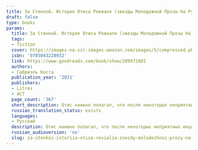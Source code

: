 ```yaml
---
title: За Стенкой. История Отиса Ревиаля (звезды Молодежной Прозы На Русском)
draft: false
type: books
params:
  title: За Стенкой. История Отиса Ревиаля (звезды Молодежной Прозы На Русском)
  tags:
  - fiction
  cover: https://images-na.ssl-images-amazon.com/images/S/compressed.photo.goodreads.com/books/1710480243i/209972881.jpg
  isbn: '9785043228932'
  link: https://www.goodreads.com/book/show/209972881
  authors:
  - Габриэль Коста
  publication_year: '2021'
  publishers:
  - Litres
  - АСТ
  page_count: '367'
  short_description: Отис наивно полагал, что после некоторых неприятных инцидентов в старшей школе сможет держать свои эмоции под контролем и больше никогда не совершать необдуманных поступков. Но и на этот раз все...
  russian_translation_status: exists
  languages:
  - Русский
  description: Отис наивно полагал, что после некоторых неприятных инцидентов в старшей школе сможет держать свои эмоции под контролем и больше никогда не совершать необдуманных поступков. Но и на этот раз все его планы разлетелись в пух и прах — стоило лишь раз взглянуть в голубые глаза соседа, живущего за стенкой. И стенка эта настолько тонкая, что Отис становится невольным слушателем всей бурной жизни Конарда. И вот однажды, после нелепой первой встречи, Отис понимает, что уже не в силах выкинуть соседа из головы. Однако прошлое напоминает о себе в самый неподходящий момент, вставая на пути к их счастью. Эта смешная и трогательная история о том, как тонкая стенка может быть
  russian_audioversion: 'no'
  slug: za-stenkoi-istoriia-otisa-revialia-zvezdy-molodezhnoi-prozy-na-russkom-492be2e8
---
```

